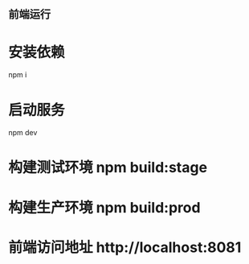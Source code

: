


## 前端运行
# 安装依赖
npm i

# 启动服务
npm dev

# 构建测试环境 npm build:stage
# 构建生产环境 npm build:prod
# 前端访问地址 http://localhost:8081
```。



